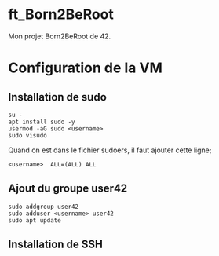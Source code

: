 # ft_Born2BeRoot
Mon projet Born2BeRoot de 42.

# Configuration de la VM
## Installation de sudo

```console
su -
apt install sudo -y
usermod -aG sudo <username>
sudo visudo
```

Quand on est dans le fichier sudoers,
il faut ajouter cette ligne;

```
<username>	ALL=(ALL) ALL
```

## Ajout du groupe user42

```console
sudo addgroup user42
sudo adduser <username> user42
sudo apt update
```

## Installation de SSH
